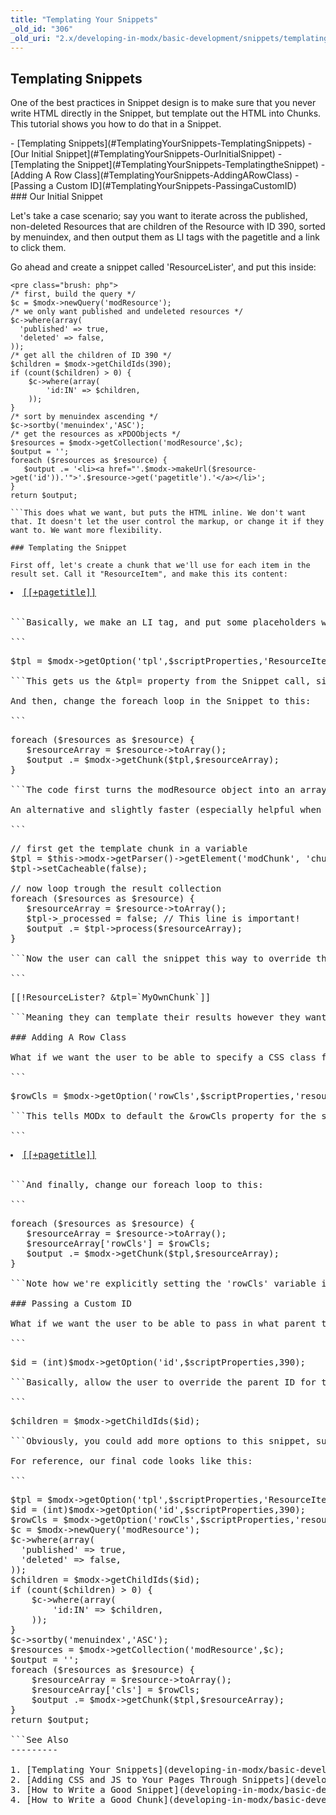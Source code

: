 ```yaml
---
title: "Templating Your Snippets"
_old_id: "306"
_old_uri: "2.x/developing-in-modx/basic-development/snippets/templating-your-snippets"
---
```


Templating Snippets 
--------------------

One of the best practices in Snippet design is to make sure that you never write HTML directly in the Snippet, but template out the HTML into Chunks. This tutorial shows you how to do that in a Snippet.

<div>- [Templating Snippets](#TemplatingYourSnippets-TemplatingSnippets)
  - [Our Initial Snippet](#TemplatingYourSnippets-OurInitialSnippet)
  - [Templating the Snippet](#TemplatingYourSnippets-TemplatingtheSnippet)
  - [Adding A Row Class](#TemplatingYourSnippets-AddingARowClass)
  - [Passing a Custom ID](#TemplatingYourSnippets-PassingaCustomID)

</div>### Our Initial Snippet 

Let's take a case scenario; say you want to iterate across the published, non-deleted Resources that are children of the Resource with ID 390, sorted by menuindex, and then output them as LI tags with the pagetitle and a link to click them.

Go ahead and create a snippet called 'ResourceLister', and put this inside:

```
<pre class="brush: php">
/* first, build the query */
$c = $modx->newQuery('modResource');
/* we only want published and undeleted resources */
$c->where(array(
  'published' => true,
  'deleted' => false,
));
/* get all the children of ID 390 */
$children = $modx->getChildIds(390);
if (count($children) > 0) {
    $c->where(array(
        'id:IN' => $children,
    ));
}
/* sort by menuindex ascending */
$c->sortby('menuindex','ASC');
/* get the resources as xPDOObjects */
$resources = $modx->getCollection('modResource',$c);
$output = '';
foreach ($resources as $resource) {
   $output .= '<li><a href="'.$modx->makeUrl($resource->get('id')).'">'.$resource->get('pagetitle').'</a></li>';
}
return $output;

```This does what we want, but puts the HTML inline. We don't want that. It doesn't let the user control the markup, or change it if they want to. We want more flexibility.

### Templating the Snippet 

First off, let's create a chunk that we'll use for each item in the result set. Call it "ResourceItem", and make this its content:

```
<pre class="brush: php">
<li><a href="[[~[[+id]]]]">[[+pagetitle]]</a></li>

```Basically, we make an LI tag, and put some placeholders were our content was. We have available any field in the Resource, and here we're just using the ID and pagetitle fields. The \[\[~ tells MODx to make a link from the ID passed in the \[\[+id\]\] property. Now let's add a default property to the snippet, called 'tpl', to the top of our snippet code:

```
<pre class="brush: php">
$tpl = $modx->getOption('tpl',$scriptProperties,'ResourceItem');

```This gets us the &tpl= property from the Snippet call, since $scriptProperties just holds all the properties in the Snippet call. If 'tpl' doesn't exist, getOption defaults the value to ResourceItem (the Chunk we just made).

And then, change the foreach loop in the Snippet to this:

```
<pre class="brush: php">
foreach ($resources as $resource) {
   $resourceArray = $resource->toArray();
   $output .= $modx->getChunk($tpl,$resourceArray);
}

```The code first turns the modResource object into an array of field=name pairs (ie, $resourceArray\['pagetitle'\] is the pagetitle) via the toArray() method. Then, we use $modx->getChunk() to pass our tpl Chunk and the resource array into it as properties. MODx parses the chunk, replaces the properties, and returns us some content.

An alternative and slightly faster (especially helpful when looping through a big xPDO result) but also a bit longer way to do the same would be

```
<pre class="brush: php">
// first get the template chunk in a variable
$tpl = $this->modx->getParser()->getElement('modChunk', 'chunkName');
$tpl->setCacheable(false);

// now loop trough the result collection
foreach ($resources as $resource) {
   $resourceArray = $resource->toArray();
   $tpl->_processed = false; // This line is important!
   $output .= $tpl->process($resourceArray);
}

```Now the user can call the snippet this way to override the chunk for each Resource with this call:

```
<pre class="brush: php">
[[!ResourceLister? &tpl=`MyOwnChunk`]]

```Meaning they can template their results however they want - using LIs, or table rows, or whatever! You've now created a flexible, powerful snippet. The available placeholders depend on what array is passed to $modx->getChunk(); or $tpl->process() methods. In this example the available placeholders would be all default fields (no TVs!) of a resource like for example \[\[+pagetitle\]\], \[\[+id\]\] or \[\[+content\]\].

### Adding A Row Class 

What if we want the user to be able to specify a CSS class for each LI row, but not have to make their own custom chunk? Simple, we just add a default property 'rowCls' to our snippet code at the top, below our first getOption call:

```
<pre class="brush: php">
$rowCls = $modx->getOption('rowCls',$scriptProperties,'resource-item');

```This tells MODx to default the &rowCls property for the snippet to 'resource-item'. Let's go edit our ResourceItem chunk:

```
<pre class="brush: php">
<li class="[[+rowCls]]"><a href="[[~[[+id]]]]">[[+pagetitle]]</a></li>

```And finally, change our foreach loop to this:

```
<pre class="brush: php">
foreach ($resources as $resource) {
   $resourceArray = $resource->toArray();
   $resourceArray['rowCls'] = $rowCls;
   $output .= $modx->getChunk($tpl,$resourceArray);
}

```Note how we're explicitly setting the 'rowCls' variable into our $resourceArray property array. We do this because we've already gotten the value of rowCls earlier in the snippet (with the getOption call), and we know that it's not going to vary per row.

### Passing a Custom ID 

What if we want the user to be able to pass in what parent to grab resources from? Again, we just add a default property 'id' to our snippet code at the top, below our getOption calls:

```
<pre class="brush: php">
$id = (int)$modx->getOption('id',$scriptProperties,390);

```Basically, allow the user to override the parent ID for the Snippet - to say Resource 123, with an &id=`123` property - in their snippet call. But we want it to default to 390. And then we'll change the getChildIds line to this:

```
<pre class="brush: php">
$children = $modx->getChildIds($id);

```Obviously, you could add more options to this snippet, such as firstRowCls (for only the first row in the results), lastRowCls, firstRowTpl, sortBy, sortDir, limit, or anything else you could dream up. We could even make it so the 'published' filter is a property as well, or hide resources that are folders, etc. The important part is that now you have the general idea.

For reference, our final code looks like this:

```
<pre class="brush: php">
$tpl = $modx->getOption('tpl',$scriptProperties,'ResourceItem');
$id = (int)$modx->getOption('id',$scriptProperties,390);
$rowCls = $modx->getOption('rowCls',$scriptProperties,'resource-item');
$c = $modx->newQuery('modResource');
$c->where(array(
  'published' => true,
  'deleted' => false,
));
$children = $modx->getChildIds($id);
if (count($children) > 0) {
    $c->where(array(
        'id:IN' => $children,
    ));
}
$c->sortby('menuindex','ASC');
$resources = $modx->getCollection('modResource',$c);
$output = '';
foreach ($resources as $resource) {
    $resourceArray = $resource->toArray();
    $resourceArray['cls'] = $rowCls;
    $output .= $modx->getChunk($tpl,$resourceArray);
}
return $output;

```See Also 
---------

1. [Templating Your Snippets](developing-in-modx/basic-development/snippets/templating-your-snippets)
2. [Adding CSS and JS to Your Pages Through Snippets](developing-in-modx/basic-development/snippets/adding-css-and-js-to-your-pages-through-snippets)
3. [How to Write a Good Snippet](developing-in-modx/basic-development/snippets/how-to-write-a-good-snippet)
4. [How to Write a Good Chunk](developing-in-modx/basic-development/snippets/how-to-write-a-good-chunk)